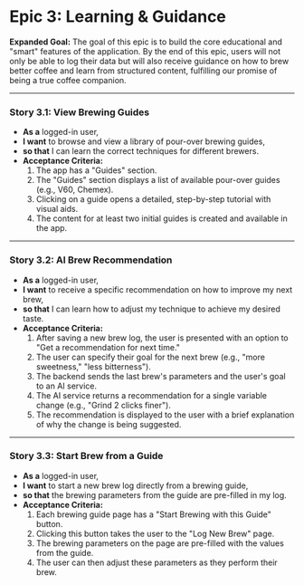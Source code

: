 # Epic 3: Learning & Guidance

**Expanded Goal:** The goal of this epic is to build the core educational and "smart" features of the application. By the end of this epic, users will not only be able to log their data but will also receive guidance on how to brew better coffee and learn from structured content, fulfilling our promise of being a true coffee companion.

---

### Story 3.1: View Brewing Guides
*   **As a** logged-in user,
*   **I want** to browse and view a library of pour-over brewing guides,
*   **so that** I can learn the correct techniques for different brewers.
*   **Acceptance Criteria:**
    1.  The app has a "Guides" section.
    2.  The "Guides" section displays a list of available pour-over guides (e.g., V60, Chemex).
    3.  Clicking on a guide opens a detailed, step-by-step tutorial with visual aids.
    4.  The content for at least two initial guides is created and available in the app.

---

### Story 3.2: AI Brew Recommendation
*   **As a** logged-in user,
*   **I want** to receive a specific recommendation on how to improve my next brew,
*   **so that** I can learn how to adjust my technique to achieve my desired taste.
*   **Acceptance Criteria:**
    1.  After saving a new brew log, the user is presented with an option to "Get a recommendation for next time."
    2.  The user can specify their goal for the next brew (e.g., "more sweetness," "less bitterness").
    3.  The backend sends the last brew's parameters and the user's goal to an AI service.
    4.  The AI service returns a recommendation for a single variable change (e.g., "Grind 2 clicks finer").
    5.  The recommendation is displayed to the user with a brief explanation of why the change is being suggested.

---

### Story 3.3: Start Brew from a Guide
*   **As a** logged-in user,
*   **I want** to start a new brew log directly from a brewing guide,
*   **so that** the brewing parameters from the guide are pre-filled in my log.
*   **Acceptance Criteria:**
    1.  Each brewing guide page has a "Start Brewing with this Guide" button.
    2.  Clicking this button takes the user to the "Log New Brew" page.
    3.  The brewing parameters on the page are pre-filled with the values from the guide.
    4.  The user can then adjust these parameters as they perform their brew.

